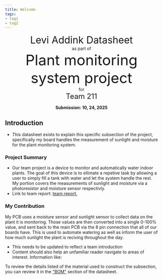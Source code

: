 ```yaml
---
title: Welcome
tags:
- tag1
- tag2
---
```

<center>
<font size= "6">Levi Addink Datasheet</font><br>
as part of<br>
<font size= "8"> Plant monitoring system project</font><br>
for<br>
<font size= "5"> Team 211 </font><br>

**Submission: 10, 24, 2025**
</center>

## Introduction

* This datasheet exists to explain this specific subsection of the project, specifically my board handles the measurement of sunlight and moisture for the plant monitoring system.

### Project Summary

* Our team project is a device to monitor and automatically water indoor plants. The goal of this device is to ellimate a repetive task by allowing a user to simply fill a tank with water and let the system handle the rest. My portion covers the measurements of sunlight and moisture via a photoresistor and moisture sensor respectivly.
* Link to team report: [team report.](https://egr304-2025-f-211.github.io/)


### My Contribution

My PCB uses a moisture sensor and sunlight sensor to collect data on the plant it is monitoring. Those values are then converted into a single 0-100% value, and sent back to the main PCB via the 8 pin connection that all of our boards have. This is used to automate watering as well as inform the user of how much sunlight the plant is reciving throughout the day.
* This needs to be updated to reflect a team introduction
* Content should also help an unfamiliar reader navigate to areas of interest. Information like:

To review the details listed of the material used to construct the subsection, you can review it in the ["BOM"](https://blobiathan.github.io/03-BOM/BOM/) section of the datasheet.
